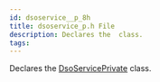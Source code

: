 ```yaml
---
id: dsoservice__p_8h
title: dsoservice_p.h File
description: Declares the  class.
tags:
---
```

Declares the [DsoServicePrivate](classDsoServicePrivate) class.
